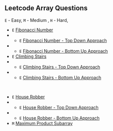 ## Leetcode Array Questions

`E` - Easy, `M` - Medium , `H` - Hard,

- `E` [Fibonacci Number](lc_509_fibonacci_number/README.md)
- - `E` [Fibonacci Number - Top Down Approach](lc_509_fibonacci_number/fibonacci_top_down_recursion.py)
- - `E` [Fibonacci Number - Bottom Up Approach](lc_509_fibonacci_number/fibonacci_bottom_up.py)
- `E` [Climbing Stairs](lc_70_climbing_stairs/README.md)
- - `E` [Climbing Stairs - Top Down Approach](lc_70_climbing_stairs/climbing_stairs_top_down.py)
- - `E` [Climbing Stairs - Bottom Up Approach](lc_70_climbing_stairs/climbing_stairs_bottom_up.py)

<br>

- `E` [House Robber](lc_98_house_robber/README.md)
- - `E` [House Robber - Top Down Approach](lc_98_house_robber/house_robber_top_down_recursion.py)
- - `E` [House Robber - Bottom Up Approach](lc_98_house_robber/house_robber_bottom_up.py)
- `M` [Maximum Product Subarray](lc_152_max_product_subarray/max_product_subarray.py)
